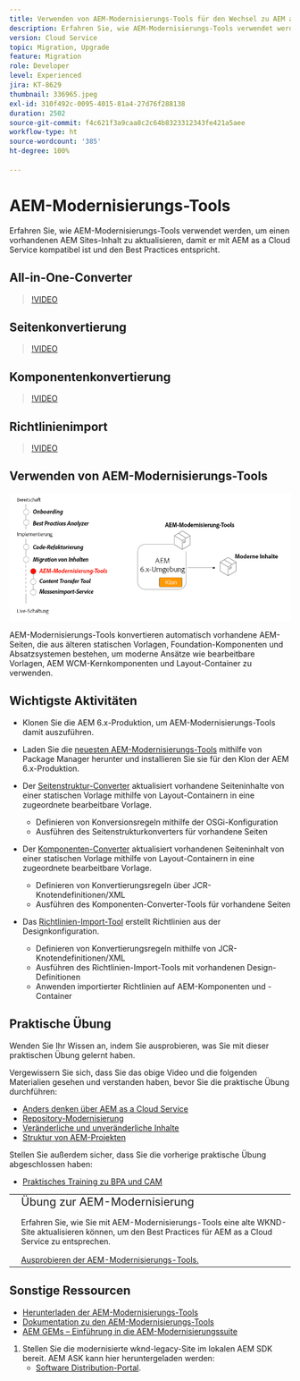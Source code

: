 ```yaml
---
title: Verwenden von AEM-Modernisierungs-Tools für den Wechsel zu AEM as a Cloud Service
description: Erfahren Sie, wie AEM-Modernisierungs-Tools verwendet werden, um ein vorhandenes AEM-Projekt und einen vorhandenen Inhalt zu aktualisieren, um so mit AEM as a Cloud Service kompatibel zu sein.
version: Cloud Service
topic: Migration, Upgrade
feature: Migration
role: Developer
level: Experienced
jira: KT-8629
thumbnail: 336965.jpeg
exl-id: 310f492c-0095-4015-81a4-27d76f288138
duration: 2502
source-git-commit: f4c621f3a9caa8c2c64b8323312343fe421a5aee
workflow-type: ht
source-wordcount: '385'
ht-degree: 100%

---
```



# AEM-Modernisierungs-Tools

Erfahren Sie, wie AEM-Modernisierungs-Tools verwendet werden, um einen vorhandenen AEM Sites-Inhalt zu aktualisieren, damit er mit AEM as a Cloud Service kompatibel ist und den Best Practices entspricht.

## All-in-One-Converter

>[!VIDEO](https://video.tv.adobe.com/v/338802?quality=12&learn=on)

## Seitenkonvertierung

>[!VIDEO](https://video.tv.adobe.com/v/338799?quality=12&learn=on)

## Komponentenkonvertierung

>[!VIDEO](https://video.tv.adobe.com/v/338788?quality=12&learn=on)

## Richtlinienimport

>[!VIDEO](https://video.tv.adobe.com/v/338797?quality=12&learn=on)

## Verwenden von AEM-Modernisierungs-Tools

![Lebenszyklus von AEM-Modernisierungs-Tools](./assets/aem-modernization-tools.png)

AEM-Modernisierungs-Tools konvertieren automatisch vorhandene AEM-Seiten, die aus älteren statischen Vorlagen, Foundation-Komponenten und Absatzsystemen bestehen, um moderne Ansätze wie bearbeitbare Vorlagen, AEM WCM-Kernkomponenten und Layout-Container zu verwenden.

## Wichtigste Aktivitäten

+ Klonen Sie die AEM 6.x-Produktion, um AEM-Modernisierungs-Tools damit auszuführen.
+ Laden Sie die [neuesten AEM-Modernisierungs-Tools](https://github.com/adobe/aem-modernize-tools/releases/latest) mithilfe von Package Manager herunter und installieren Sie sie für den Klon der AEM 6.x-Produktion.

+ Der [Seitenstruktur-Converter](https://opensource.adobe.com/aem-modernize-tools/pages/structure/about.html) aktualisiert vorhandene Seiteninhalte von einer statischen Vorlage mithilfe von Layout-Containern in eine zugeordnete bearbeitbare Vorlage.
   + Definieren von Konversionsregeln mithilfe der OSGi-Konfiguration
   + Ausführen des Seitenstrukturkonverters für vorhandene Seiten

+ Der [Komponenten-Converter](https://opensource.adobe.com/aem-modernize-tools/pages/component/about.html) aktualisiert vorhandenen Seiteninhalt von einer statischen Vorlage mithilfe von Layout-Containern in eine zugeordnete bearbeitbare Vorlage.
   + Definieren von Konvertierungsregeln über JCR-Knotendefinitionen/XML
   + Ausführen des Komponenten-Converter-Tools für vorhandene Seiten

+ Das [Richtlinien-Import-Tool](https://opensource.adobe.com/aem-modernize-tools/pages/policy/about.html) erstellt Richtlinien aus der Designkonfiguration.
   + Definieren von Konvertierungsregeln mithilfe von JCR-Knotendefinitionen/XML
   + Ausführen des Richtlinien-Import-Tools mit vorhandenen Design-Definitionen
   + Anwenden importierter Richtlinien auf AEM-Komponenten und -Container

## Praktische Übung

Wenden Sie Ihr Wissen an, indem Sie ausprobieren, was Sie mit dieser praktischen Übung gelernt haben.

Vergewissern Sie sich, dass Sie das obige Video und die folgenden Materialien gesehen und verstanden haben, bevor Sie die praktische Übung durchführen:

+ [Anders denken über AEM as a Cloud Service](./introduction.md)
+ [Repository-Modernisierung](./repository-modernization.md)
+ [Veränderliche und unveränderliche Inhalte](../../developing/basics/mutable-immutable.md)
+ [Struktur von AEM-Projekten](https://experienceleague.adobe.com/docs/experience-manager-cloud-service/implementing/developing/aem-project-content-package-structure.html?lang=de)

Stellen Sie außerdem sicher, dass Sie die vorherige praktische Übung abgeschlossen haben:

+ [Praktisches Training zu BPA und CAM](./bpa-and-cam.md#hands-on-exercise)

<table style="border-width:0">
    <tr>
        <td style="width:150px">
            <a  rel="noreferrer"
                target="_blank"
                href="https://github.com/adobe/aem-cloud-engineering-video-series-exercises/tree/session2-migration#bootcamp---session-2-migration-methodology"><img alt="Praktische GitHub-Repository-Übung" src="./assets/github.png"/>
            </a>        
        </td>
        <td style="width:100%;margin-bottom:1rem;">
            <div style="font-size:1.25rem;font-weight:400;">Übung zur AEM-Modernisierung</div>
            <p style="margin:1rem 0">
                Erfahren Sie, wie Sie mit AEM-Modernisierungs-Tools eine alte WKND-Site aktualisieren können, um den Best Practices für AEM as a Cloud Service zu entsprechen.
            </p>
            <a  rel="noreferrer"
                target="_blank"
                href="https://github.com/adobe/aem-cloud-engineering-video-series-exercises/tree/session2-migration#bootcamp---session-2-migration-methodology" class="spectrum-Button spectrum-Button--primary spectrum-Button--sizeM">
<span class="spectrum-Button-label has-no-wrap has-text-weight-bold">Ausprobieren der AEM-Modernisierungs-Tools.</span>
</a>
        </td>
    </tr>
</table>

## Sonstige Ressourcen

+ [Herunterladen der AEM-Modernisierungs-Tools](https://github.com/adobe/aem-modernize-tools/releases/latest)
+ [Dokumentation zu den AEM-Modernisierungs-Tools](https://opensource.adobe.com/aem-modernize-tools/)
+ [AEM GEMs – Einführung in die AEM-Modernisierungssuite](https://helpx.adobe.com/de/experience-manager/kt/eseminars/gems/Introducing-the-AEM-Modernization-Suite.html)

1. Stellen Sie die modernisierte wknd-legacy-Site im lokalen AEM SDK bereit. AEM ASK kann hier heruntergeladen werden:
   + [Software Distribution-Portal](https://experience.adobe.com/#/downloads/content/software-distribution/en/general.html).
